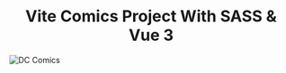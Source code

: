 <h1 align="center">Vite Comics Project With SASS & Vue 3</h1>

![DC Comics](https://user-images.githubusercontent.com/113249037/207376115-d31b4b4c-0c3f-4bd1-adb3-33f5720a49b4.png)

